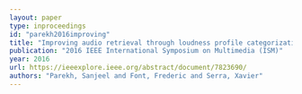 ```yaml
---
layout: paper
type: inproceedings
id: "parekh2016improving"
title: "Improving audio retrieval through loudness profile categorization"
publication: "2016 IEEE International Symposium on Multimedia (ISM)"
year: 2016
url: https://ieeexplore.ieee.org/abstract/document/7823690/
authors: "Parekh, Sanjeel and Font, Frederic and Serra, Xavier"
---
```

